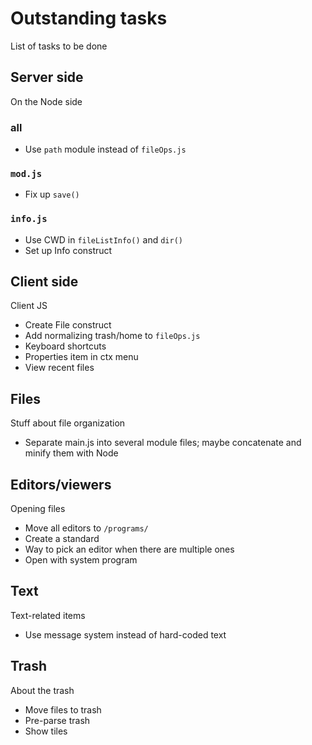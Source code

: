 # Outstanding tasks
List of tasks to be done

## Server side
On the Node side

### all
* Use `path` module instead of `fileOps.js`

### `mod.js`
* Fix up `save()`

### `info.js`
* Use CWD in `fileListInfo()` and `dir()`
* Set up Info construct

## Client side
Client JS

* Create File construct
* Add normalizing trash/home to `fileOps.js`
* Keyboard shortcuts
* Properties item in ctx menu
* View recent files

## Files
Stuff about file organization

* Separate main.js into several module files; maybe concatenate and minify them with Node

## Editors/viewers
Opening files

* Move all editors to `/programs/`
* Create a standard
* Way to pick an editor when there are multiple ones
* Open with system program

## Text
Text-related items

* Use message system instead of hard-coded text

## Trash
About the trash

* Move files to trash
* Pre-parse trash
* Show tiles